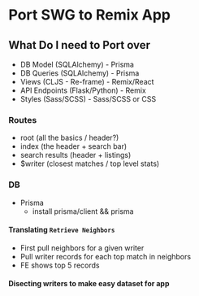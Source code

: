 # Port SWG to Remix App

## What Do I need to Port over

- DB Model (SQLAlchemy) - Prisma
- DB Queries (SQLAlchemy) - Prisma
- Views (CLJS - Re-frame) - Remix/React
- API Endpoints (Flask/Python) - Remix
- Styles (Sass/SCSS) - Sass/SCSS or CSS

### Routes

- root (all the basics / header?)
- index (the header + search bar)
- search results (header + listings)
- $writer (closest matches / top level stats)

### DB

- Prisma
  - install prisma/client && prisma

#### Translating `Retrieve Neighbors`

- First pull neighbors for a given writer
- Pull writer records for each top match in neighbors
- FE shows top 5 records

#### Disecting writers to make easy dataset for app
